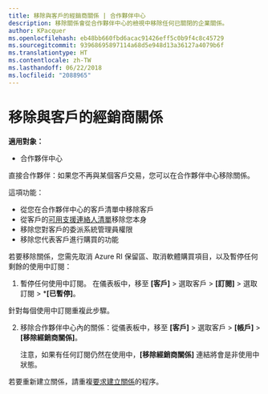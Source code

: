 ```yaml
---
title: 移除與客戶的經銷商關係 | 合作夥伴中心
description: 移除關係會從合作夥伴中心的檢視中移除任何已關閉的企業關係。
author: KPacquer
ms.openlocfilehash: eb48bb660fbd6acac91426eff5c0b9f4c8c45729
ms.sourcegitcommit: 93968695897114a68d5e948d13a36127a4079b6f
ms.translationtype: HT
ms.contentlocale: zh-TW
ms.lasthandoff: 06/22/2018
ms.locfileid: "2088965"
---
```

# <a name="remove-a-reseller-relationship-with-a-customer"></a>移除與客戶的經銷商關係

**適用對象：**

-   合作夥伴中心

直接合作夥伴：如果您不再與某個客戶交易，您可以在合作夥伴中心移除關係。 

這項功能：
*  從您在合作夥伴中心的客戶清單中移除客戶
*  從客戶的[可用支援連絡人清單](assign-support-contacts.md)移除您本身
*  移除您對客戶的委派系統管理員權限
*  移除您代表客戶進行購買的功能

若要移除關係，您需先取消 Azure RI 保留區、取消軟體購買項目，以及暫停任何剩餘的使用中訂閱：

1.  暫停任何使用中訂閱。 在儀表板中，移至 **\[客戶\]** > 選取客戶 > **\[訂閱\]** > 選取訂閱 > ***\[已暫停\]**。 

   針對每個使用中訂閱重複此步驟。

2.  移除合作夥伴中心內的關係：從儀表板中，移至 **\[客戶\]** > 選取客戶 > **\[帳戶\]** > **\[移除經銷商關係\]**。

    注意，如果有任何訂閱仍然在使用中，**\[移除經銷商關係\]** 連結將會是非使用中狀態。 

若要重新建立關係，請重複[要求建立關係](request-a-relationship-with-a-customer.md)的程序。
